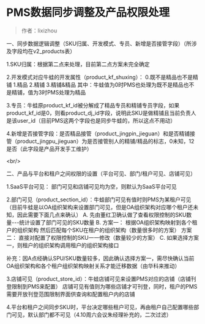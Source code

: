 # PMS数据同步调整及产品权限处理

> 作者：lixizhou

一、同步数据逻辑调整（SKU归属、开发模式、专员、新增是否接管字段）（所涉及字段均在v2_products表）

1.SKU归属：根据第二点来处理，目前第二点方案未完全确定

2.开发模式对应牛蛙的开发属性（product_kf_shuxing）： 
            0.既不是精品也不是精铺
            1.精品
            2.精铺
            3.精铺&精品
其中：牛蛙值为0时PMS也处理为既不是精品也不是精铺，值为3时PMS处理为精品

3.专员：牛蛙原product_kf_id被分解成了精品专员和精铺专员字段，如果product_kf_id是0，则看product_dj_id字段，说明此SKU是做精铺且当前负责人是该user_id（目前PMS这两个字段也是同步牛蛙的，所以这点不用动）

4.新增是否接管字段：是否精品接管（product_jingpin_jieguan）和是否精铺接管（product_jingpu_jieguan）为是否接管别人的精铺/精品的标志，0未知，12 是否（此字段是产品开发手工维护）

&lt;br/>


二、产品与平台和租户之间权限的设置（平台可见、部门/租户可见、店铺可见）

1.SaaS平台可见：
      部门可见和店铺可见均为空，则默认为SaaS平台可见


2.部门可见（product_section_id）：牛蛙部门可见有值时则PMS为某租户可见（目前牛蛙是以OA组织架构来设置部门可见，但是OA组织架构对应哪个租户还未知，因此需要下面几点来确认）
A. 先由董红卫确认做了查看权限控制的SKU数量---统计设置了部门可见的SKU数量
B. 
方案一： 根据OA组织架构映射到各个租户的组织架构 然后匹配每个SKU在租户的组织架构（数量很多时的方案）
  方案二： 直接对配置了权限控制的SKU一一修改（数量较少的方案）
C. 如果选择方案一，则租户的组织架构调用租户的组织架构接口

补充：因A点经确认SPU/SKU数量较多，因此确认选择方案一，需尽快确认当前OA组织架构和各个租户组织架构映射关系才能迁移数据（由华科来推动）


3.店铺可见（product_store_id）：牛蛙店铺可见来设置PMS对应的店铺（店铺刊登限制到PMS来配置）
      店铺可见有值则为哪些店铺才可刊登，同时，租户的PMS需要开放刊登范围限制界面供查询和配置租户内的店铺


4.平台和租户之间同步SKU时，平台决定哪些租户可见，再由租户自己配置哪些部门可见，默认部门都不可见（4.10周六会议朱经理补充的，二次过滤）